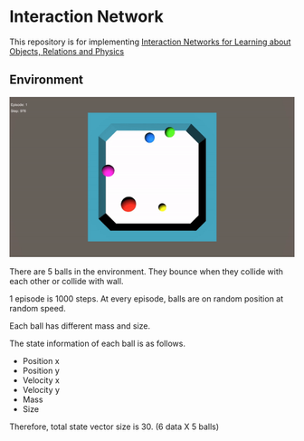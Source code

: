 # Interaction Network

This repository is for implementing [Interaction Networks for Learning about Objects, Relations and Physics](https://arxiv.org/abs/1612.00222)



## Environment

![Env](./Image/Env.gif)



There are 5 balls in the environment. They bounce when they collide with each other or collide with wall. 

1 episode is 1000 steps. At every episode, balls are on random position at random speed. 

Each ball has different mass and size. 

The state information of each ball is as follows. 

- Position x
- Position y
- Velocity x
- Velocity y
- Mass
- Size

Therefore, total state vector size is 30. (6 data X 5 balls)




